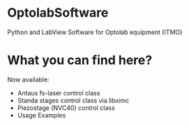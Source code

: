 # OptolabSoftware
Python and LabView Software for Optolab equipment (ITMO)

# What you can find here?
Now available:
- Antaus fs-laser control class
- Standa stages control class via libximc
- Piezostage (NVC40) control class
- Usage Examples
